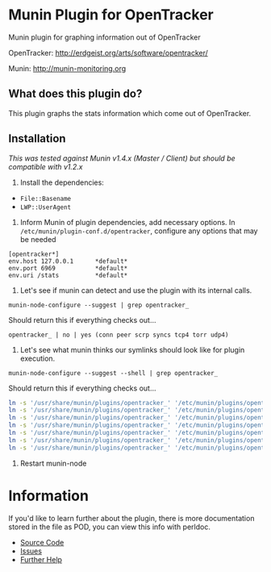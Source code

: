 # Munin Plugin for OpenTracker

Munin plugin for graphing information out of OpenTracker

OpenTracker: http://erdgeist.org/arts/software/opentracker/

Munin: http://munin-monitoring.org


## What does this plugin do?

This plugin graphs the stats information which come out of OpenTracker.


## Installation

*This was tested against Munin v1.4.x (Master / Client) but should be compatible with v1.2.x*

1. Install the dependencies:
 * `File::Basename`
 * `LWP::UserAgent`

1. Inform Munin of plugin dependencies, add necessary options. In `/etc/munin/plugin-conf.d/opentracker`, configure any options that may be needed
```
[opentracker*]
env.host 127.0.0.1      *default*
env.port 6969           *default*
env.uri /stats          *default*
```
1. Let's see if munin can detect and use the plugin with its internal calls.
```
munin-node-configure --suggest | grep opentracker_
```
Should return this if everything checks out...
```
opentracker_ | no | yes (conn peer scrp syncs tcp4 torr udp4)
```
1. Let's see what munin thinks our symlinks should look like for plugin execution.
```
munin-node-configure --suggest --shell | grep opentracker_
```
Should return this if everything checks out...
```bash
ln -s '/usr/share/munin/plugins/opentracker_' '/etc/munin/plugins/opentracker_conn'
ln -s '/usr/share/munin/plugins/opentracker_' '/etc/munin/plugins/opentracker_peer'
ln -s '/usr/share/munin/plugins/opentracker_' '/etc/munin/plugins/opentracker_scrp'
ln -s '/usr/share/munin/plugins/opentracker_' '/etc/munin/plugins/opentracker_syncs'
ln -s '/usr/share/munin/plugins/opentracker_' '/etc/munin/plugins/opentracker_tcp4'
ln -s '/usr/share/munin/plugins/opentracker_' '/etc/munin/plugins/opentracker_torr'
ln -s '/usr/share/munin/plugins/opentracker_' '/etc/munin/plugins/opentracker_udp4'
```
1. Restart munin-node

# Information
If you'd like to learn further about the plugin, there is more documentation stored in the file as POD, you can view this info with perldoc.
* [Source Code](https://github.com/mhwest13/OpenTracker-Munin-Plugin)
* [Issues](https://github.com/mhwest13/OpenTracker-Munin-Plugin/issues)
* [Further Help](http://munin-monitoring.org/wiki/HowToGetHelp)
